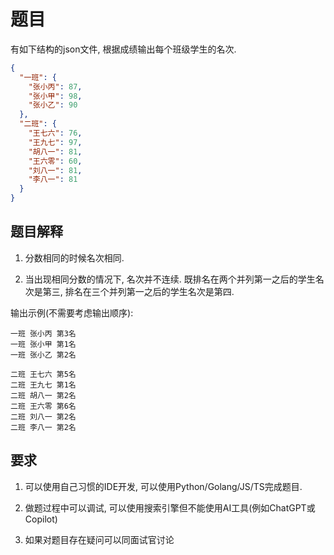 # 题目

有如下结构的json文件, 根据成绩输出每个班级学生的名次.



``` json
{
  "一班": {
    "张小丙": 87,
    "张小甲": 98,
    "张小乙": 90
  },
  "二班": {
    "王七六": 76,
    "王九七": 97,
    "胡八一": 81,
    "王六零": 60,
    "刘八一": 81,
    "李八一": 81
  }
}
```

## 题目解释

1. 分数相同的时候名次相同.

2. 当出现相同分数的情况下, 名次并不连续. 既排名在两个并列第一之后的学生名次是第三, 排名在三个并列第一之后的学生名次是第四.

输出示例(不需要考虑输出顺序): 

``` text
一班 张小丙 第3名
一班 张小甲 第1名
一班 张小乙 第2名

二班 王七六 第5名
二班 王九七 第1名
二班 胡八一 第2名
二班 王六零 第6名
二班 刘八一 第2名
二班 李八一 第2名
```


## 要求

1. 可以使用自己习惯的IDE开发, 可以使用Python/Golang/JS/TS完成题目.

2. 做题过程中可以调试, 可以使用搜索引擎但不能使用AI工具(例如ChatGPT或Copilot)

3. 如果对题目存在疑问可以同面试官讨论